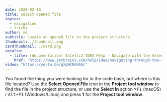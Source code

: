 ```yaml
---
date: 2024-02-16
title: Select opened file
topics:
  - navigation
  - tricks
author: md
subtitle: Locate an opened file in the project structure
thumbnail: ./thumbnail.png
cardThumbnail: ./card.png
seealso:
  - title: (documentation) IntelliJ IDEA Help - Navigate with the Select In popup
    href: "https://www.jetbrains.com/help/idea/navigating-through-the-source-code.html#navigate_in_project_view"
video: "https://youtu.be/gXgWCRdHb5c"
---
```


You found the thing you were looking for in the code base, but where is this file located? Use the **Select Opened File** icon in the **Project tool window** to find the file in the project structure, or use the **Select In** action <kbd>⌥F1</kbd> (macOS) / <kbd>Alt+F1</kbd> (Windows/Linux) and press **1** for the **Project tool window**.
